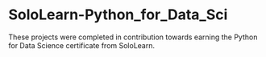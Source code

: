 # SoloLearn-Python_for_Data_Sci
These projects were completed in contribution towards earning the Python for Data Science certificate from SoloLearn.
